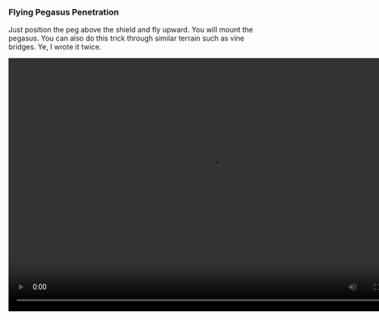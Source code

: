 ### Flying Pegasus Penetration


Just position the peg above the shield and fly upward. You will mount the pegasus. You can also do this trick through similar terrain such as vine bridges. Ye, I wrote it twice.


<video controls="true" width="800" height="500" ><source src="https://raw.githubusercontent.com/1IlIl/wikidata/main/tra_trsw2_stuff/FlyingPegasusPenetration.mp4"></video>
